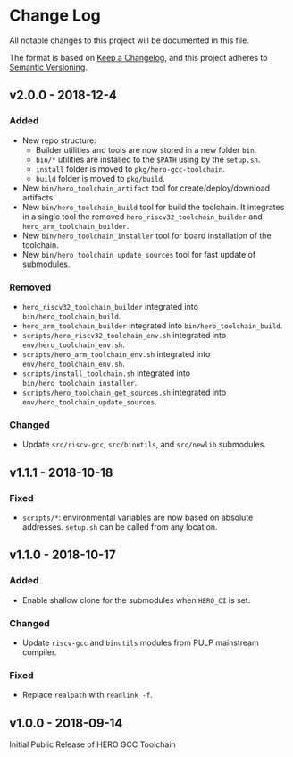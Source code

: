 # Change Log

All notable changes to this project will be documented in this file.

The format is based on [Keep a Changelog](http://keepachangelog.com/), and this project adheres to
[Semantic Versioning](http://semver.org).

## v2.0.0 - 2018-12-4

### Added
- New repo structure:
	- Builder utilities and tools are now stored in a new folder `bin`.
	- `bin/*` utilities are installed to the `$PATH` using by the `setup.sh`.
	- `install` folder is moved to `pkg/hero-gcc-toolchain`.
	- `build` folder is moved to `pkg/build`.
- New `bin/hero_toolchain_artifact` tool for create/deploy/download artifacts.
- New `bin/hero_toolchain_build` tool for build the toolchain. It integrates in a single tool the removed `hero_riscv32_toolchain_builder` and `hero_arm_toolchain_builder`.
- New `bin/hero_toolchain_installer` tool for board installation of the toolchain.
- New `bin/hero_toolchain_update_sources` tool for fast update of submodules.

### Removed
- `hero_riscv32_toolchain_builder` integrated into `bin/hero_toolchain_build`.
- `hero_arm_toolchain_builder` integrated into `bin/hero_toolchain_build`.
- `scripts/hero_riscv32_toolchain_env.sh` integrated into `env/hero_toolchain_env.sh`.
- `scripts/hero_arm_toolchain_env.sh` integrated into `env/hero_toolchain_env.sh`.
- `scripts/install_toolchain.sh` integrated into `bin/hero_toolchain_installer`.
- `scripts/hero_toolchain_get_sources.sh` integrated into `env/hero_toolchain_update_sources`.

### Changed
- Update `src/riscv-gcc`, `src/binutils`, and `src/newlib` submodules.


## v1.1.1 - 2018-10-18

### Fixed
- `scripts/*`: environmental variables are now based on absolute addresses. `setup.sh` can be called from any location.


## v1.1.0 - 2018-10-17

### Added
- Enable shallow clone for the submodules when `HERO_CI` is set.

### Changed
- Update `riscv-gcc` and `binutils` modules from PULP mainstream compiler.

### Fixed
- Replace `realpath` with `readlink -f`.


## v1.0.0 - 2018-09-14

Initial Public Release of HERO GCC Toolchain
